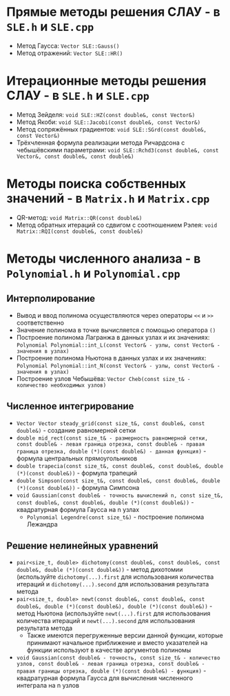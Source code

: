 # Прямые методы решения СЛАУ - в `SLE.h` и `SLE.cpp`
* Метод Гаусса: `Vector SLE::Gauss()`
* Метод отражений: `Vector SLE::HR()`
# Итерационные методы решения СЛАУ - в `SLE.h` и `SLE.cpp`
* Метод Зейделя: `void SLE::HZ(const double&, const Vector&)`
* Метод Якоби: `void SLE::Jacobi(const double&, const Vector&)`
* Метод сопряжённых градиентов: `void SLE::SGrd(const double&, const Vector&)`
* Трёхчленная формула реализации метода Ричардсона с чебышёвскими параметрами: `void SLE::Rchd3(const double&, const Vector&, const double&, const double&)`
# Методы поиска собственных значений - в `Matrix.h` и `Matrix.cpp`
* QR-метод: `void Matrix::QR(const double&)`
* Метод обратных итераций со сдвигом с соотношением Рэлея: `void Matrix::RQI(const double&, const double&)`
# Методы численного анализа - в `Polynomial.h` и `Polynomial.cpp`
## Интерполирование
* Вывод и ввод полинома осуществляются через операторы `<<` и `>>` соответственно
* Значение полинома в точке вычисляется с помощью оператора `()`
* Построение полинома Лагранжа в данных узлах и их значениях: `Polynomial Polynomial::int_L(const Vector& - узлы, const Vector& - значения в узлах)`
* Построение полинома Ньютона в данных узлах и их значениях: `Polynomial Polynomial::int_N(const Vector& - узлы, const Vector& - значения в узлах)`
* Построение узлов Чебышёва: `Vector Cheb(const size_t& - количество необходимых узлов)`
## Численное интегрирование
* `Vector Vector steady_grid(const size_t&, const double&, const double&)` - создание равномерной сетки
* `double mid_rect(const size_t& - размерность равномерной сетки, const double& - левая граница отрезка, const double& - правая граница отрезка, double (*)(const double&) - данная функция)` - формула центральных прямоугольников
* `double trapecia(const size_t&, const double&, const double&, double (*)(const double&))` - формула трапеций
* `double Simpson(const size_t&, const double&, const double&, double (*)(const double&))` - формула Симпсона
* `void Gaussian(const double& - точность вычислений n, const size_t&, const double&, const double&, double (*)(const double&))` - квадратурная формула Гаусса на n узлах
  * `Polynomial Legendre(const size_t&)` - построение полинома Лежандра
## Решение нелинейных уравнений
* `pair<size_t, double> dichotomy(const double&, const double&, const double&, double (*)(const double&))` - метод дихотомии (используйте `dichotomy(...).first` для использования количества итераций и `dichotomy(...).second` для использования результата метода
* `pair<size_t, double> newt(const double&, const double&, const double&, double (*)(const double&), double (*)(const double&))` - метод Ньютона (используйте `newt(...).first` для использования количества итераций и `newt(...).second` для использования результата метода
  * Также имеются перегруженные версии данной функции, которые принимают начальное приближение и вместо указателей на функции используют в качестве аргументов полиномы
* `void Gaussian(const double& - точность, const size_t& - количество узлов, const double& - левая граница отрезка, const double& - правая границы отрезка, double (*)(const double&) - функция)` - квадратурная формула Гаусса для вычисления численного интеграла на n узлов
